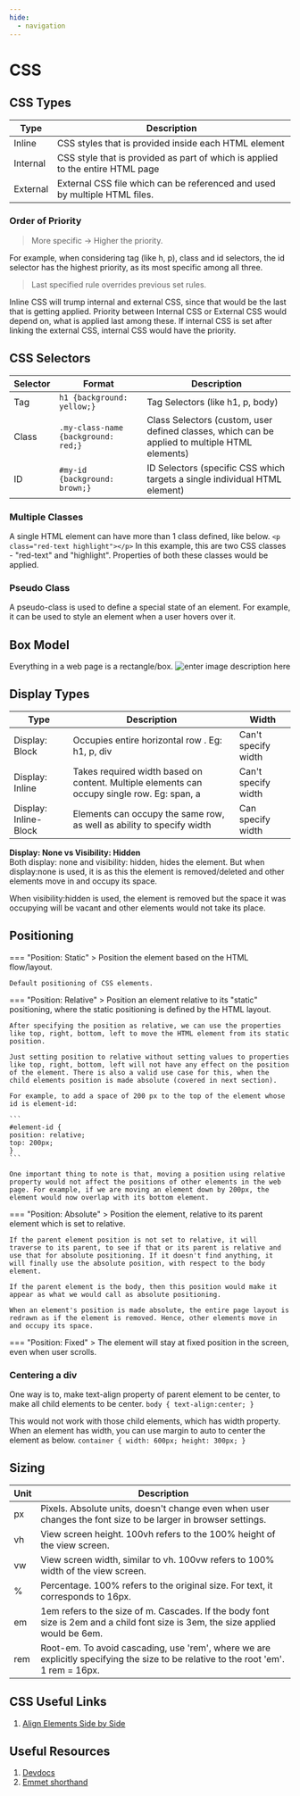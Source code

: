 ```yaml
---
hide:
  - navigation
---
```

# CSS
## CSS Types
| Type     | Description                                                                           |
| -------- | ------------------------------------------------------------------------------------- |
| Inline   | CSS styles that is provided inside each HTML element                                  |
| Internal | CSS style that is provided as part of <head> which is applied to the entire HTML page |
| External | External CSS file which can be referenced and used by multiple HTML files.            |

### Order of Priority
> More specific -> Higher the priority. 

For example, when considering tag (like h, p), class and id selectors, the id selector has the highest priority, as its most specific among all three.

> Last specified rule overrides previous set rules.

Inline CSS will trump internal and external CSS, since that would be the last that is getting applied. Priority between Internal CSS or External CSS would depend on, what is applied last among these. If internal CSS is set after linking the external CSS, internal CSS would have the priority.

## CSS Selectors
| Selector | Format                              | Description                                                                                    |
| -------- | ----------------------------------- | ---------------------------------------------------------------------------------------------- |
| Tag      | `h1 {background: yellow;}`          | Tag Selectors (like h1, p, body)                                                               |
| Class    | `.my-class-name {background: red;}` | Class Selectors (custom, user defined classes, which can be applied to multiple HTML elements) |
| ID       | `#my-id {background: brown;}`       | ID Selectors (specific CSS which targets a single individual HTML element)                     |

### Multiple Classes
A single HTML element can have more than 1 class defined, like below. 
`<p class="red-text highlight"></p>`
In this example, this are two CSS classes - "red-text" and "highlight". Properties of both these classes would be applied.

### Pseudo Class
A pseudo-class is used to define a special state of an element. For example, it can be used to style an element when a user hovers over it.

## Box Model
Everything in a web page is a rectangle/box.
![enter image description here](https://upload.wikimedia.org/wikipedia/commons/e/ed/Box-model.svg)

## Display Types
| Type                  | Description                                                                                 | Width               |
| --------------------- | ------------------------------------------------------------------------------------------- | ------------------- |
| Display: Block        | Occupies entire horizontal row  . Eg: h1, p, div                                            | Can't specify width |
| Display: Inline       | Takes required width based on content. Multiple elements can occupy single row. Eg: span, a | Can't specify width |
| Display: Inline-Block | Elements can occupy the same row, as well as ability to specify width                       | Can specify width   |

**Display: None vs Visibility: Hidden**  
Both display: none and visibility: hidden, hides the element. But when display:none is used, it is as this the element is removed/deleted and other elements move in and occupy its space. 

When visibility:hidden is used, the element is removed but the space it was occupying will be vacant and other elements would not take its place.

## Positioning

=== "Position: Static"
	> Position the element based on the HTML flow/layout.

	Default positioning of CSS elements. 

=== "Position: Relative"
	> Position an element relative to its "static" positioning, where the static positioning is defined by the HTML layout. 
	
	After specifying the position as relative, we can use the properties like top, right, bottom, left to move the HTML element from its static position. 
	
	Just setting position to relative without setting values to properties like top, right, bottom, left will not have any effect on the position of the element. There is also a valid use case for this, when the child elements position is made absolute (covered in next section).

	For example, to add a space of 200 px to the top of the element whose id is element-id:

	```
	#element-id {
	position: relative;
	top: 200px;
	}
	```

	One important thing to note is that, moving a position using relative property would not affect the positions of other elements in the web page. For example, if we are moving an element down by 200px, the element would now overlap with its bottom element.

=== "Position: Absolute"
	> Position the element, relative to its parent element which is set to relative. 
	
	If the parent element position is not set to relative, it will traverse to its parent, to see if that or its parent is relative and use that for absolute positioning. If it doesn't find anything, it will finally use the absolute position, with respect to the body element.

	If the parent element is the body, then this position would make it appear as what we would call as absolute positioning.

	When an element's position is made absolute, the entire page layout is redrawn as if the element is removed. Hence, other elements move in and occupy its space.

=== "Position: Fixed"
	> The element will stay at fixed position in the screen, even when user scrolls.

### Centering a div
One way is to, make text-align property of parent element to be center, to make all child elements to be center.
`body {
  text-align:center;
}`

This would not work with those child elements, which has width property. When an element has width, you can use margin to auto to center the element as below.
`container {
  width: 600px;
  height: 300px;
}`

## Sizing
| Unit | Description                                                                                                                        |
| ---- | ---------------------------------------------------------------------------------------------------------------------------------- |
| px   | Pixels. Absolute units, doesn't change even when user changes the font size to be larger in browser settings.                      |
| vh   | View screen height. 100vh refers to the 100% height of the view screen.                                                            |
| vw   | View screen width, similar to vh. 100vw refers to 100% width of the view screen.                                                   |
| %    | Percentage. 100% refers to the original size. For text, it corresponds to 16px.                                                    |
| em   | 1em refers to the size of m. Cascades. If the body font size is 2em and a child font size is 3em, the size applied would be 6em.   |
| rem  | Root-em. To avoid cascading, use 'rem', where we are explicitly specifying the size to be relative to the root 'em'. 1 rem = 16px. |

## CSS Useful Links
1. [Align Elements Side by Side](https://codepen.io/beau/pen/odbrRa)

## Useful Resources
1. [Devdocs](https://devdocs.io/)
2. [Emmet shorthand](https://docs.emmet.io/cheat-sheet/)
